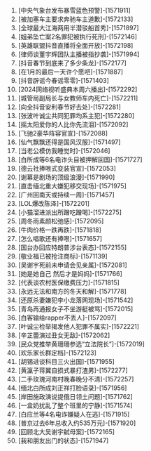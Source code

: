 
1. [中央气象台发布暴雪蓝色预警]-[1571911]
1. [被加塞车主要求奔驰车主道歉]-[1572133]
1. [全球最大江海两用半潜驳船首秀]-[1571897]
1. [姐弟坠亡案2名罪犯被执行死刑]-[1572146]
1. [英雄联盟抖音直播将全面开放]-[1572198]
1. [律师谈董宇辉团队主播被指抄袭]-[1571994]
1. [抖音春节到底来了多少条龙]-[1572177]
1. [在1月的最后一天许个愿吧]-[1571887]
1. [抖音辟谣今春谣零零]-[1571403]
1. [2024网络视听盛典本周六播出]-[1572292]
1. [城管局副局长与女教师车内死亡]-[1572211]
1. [向全抖音安利春节好去处]-[1572281]
1. [张波叶诚尘共同犯罪均系主犯]-[1572280]
1. [摇太阳爱你的人比你先流泪]-[1572092]
1. [飞驰2豪华阵容官宣]-[1572088]
1. [仙气飘飘还得是国风汉服]-[1571497]
1. [当老公模仿我睡觉时]-[1572046]
1. [白所成等6名电诈头目被押解回国]-[1571727]
1. [德云社捧哏式变装官宣]-[1572053]
1. [谢幕是剧场的顶级浪漫]-[1571990]
1. [直击缅北重大嫌犯移交现场]-[1571975]
1. [广州回南天或持续一周]-[1571457]
1. [LOL爆改陈泽]-[1572201]
1. [小猫溜进派出所蹭吃蹭喝]-[1572275]
1. [周冬雨素颜松弛感]-[1572095]
1. [牛肉价格一跌再跌]-[1571818]
1. [怎么唱歌还有捧哏]-[1571657]
1. [国台办回应特朗普涉台表态]-[1572155]
1. [敬业福已被抢注商标]-[1571139]
1. [吴谢宇死前未申请会见亲属]-[1572081]
1. [她是她自己 然后才是妈妈]-[1571766]
1. [代表谈农村医保缴费压力]-[1571815]
1. [永远无法和南方的冬天和解]-[1571778]
1. [还原杀妻嫌犯李小龙落网现场]-[1571542]
1. [青岛再通报女子不坐游艇被骂]-[1572015]
1. [白客输给rapper不丢人]-[1572097]
1. [叶诚尘检举揭发他人犯罪不属实]-[1572221]
1. [辛芷蕾演过丑女无敌]-[1572062]
1. [民众党推举黄珊珊参选“立法院长”]-[1572019]
1. [欢乐家长群定档]-[1572123]
1. [胡锡进谈科目三火出国]-[1571955]
1. [黄瀛子蒋翼自损式暴打渣男]-[1572277]
1. [二手玫瑰河南村晚春晚分不清]-[1572257]
1. [缅北白所成刘正祥打脸语录]-[1571956]
1. [岸田施政演说提俄日领土问题]-[1571762]
1. [一盒奶扰乱了整个班里的宁静]-[1571574]
1. [白应兰等4名电诈嫌疑人在逃]-[1571915]
1. [普京过去6年总收入约535万元]-[1571920]
1. [回顾北大吴谢宇弑母案]-[1572165]
1. [我和朋友出门的状态]-[1571947]